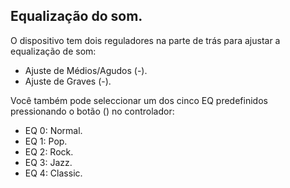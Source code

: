 ## Equalização do som. 

O dispositivo tem dois reguladores na parte de trás para ajustar a equalização de som: 

* Ajuste de Médios/Agudos (-). 
* Ajuste de Graves (-). 

Você também pode seleccionar um dos cinco EQ predefinidos pressionando o botão () no controlador: 

* EQ 0: Normal. 
* EQ 1: Pop. 
* EQ 2: Rock. 
* EQ 3: Jazz. 
* EQ 4: Classic. 
